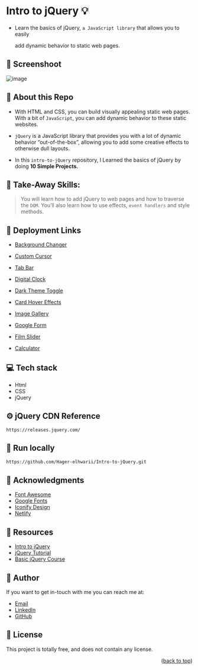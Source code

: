 # Intro to jQuery :bulb:
<a name="readme-top"></a>

- Learn the basics of jQuery, `a JavaScript library` that allows you to easily
  
   add dynamic behavior to static web pages.
  
## 📸  Screenshoot
![image](https://github.com/Hager-elhwarii/Intro-to-jQuery/assets/80959882/36c7bbd0-f77b-43ed-91f9-93223f4ebff5)


## 🌸 About this Repo
- With HTML and CSS, you can build visually appealing static web pages. With a bit of `JavaScript`, you can add dynamic behavior to these static websites.

- `jQuery` is a JavaScript library that provides you with a lot of dynamic behavior “out-of-the-box”, allowing you to add some creative effects to otherwise dull layouts.

- In this `intro-to-jQuery` repository, I Learned the basics of jQuery by doing **10 Simple Projects.** 

## 🤸 Take-Away Skills:
>  You will learn how to add jQuery to web pages and how to traverse the `DOM`. You’ll also learn how to use effects, `event handlers` and style methods.

## 🚀 Deployment Links 
  - [Background Changer](https://background-changer-dottie.netlify.app/)
    
  - [Custom Cursor](https://custom-cursor-dottie.netlify.app/)
    
  - [Tab Bar](https://tab-bar-dottie.netlify.app/)
    
  - [Digital Clock](https://digital-clock-dottie.netlify.app/)
    
  - [Dark Theme Toggle](https://dark-theme-toggle-dottie.netlify.app/)
    
  - [Card Hover Effects](https://card-hover-effects-dottie.netlify.app/)
    
  - [Image Gallery](https://image-gallery-layout-dottie.netlify.app/)
    
  - [Google Form](https://google-form-dottie.netlify.app/)
    
  - [Film Slider](https://film-poster-slider-dottie.netlify.app/)
    
  - [Calculator](https://basic-jquery-calculator-dottie.netlify.app/)
     
## 💻 Tech stack
- Html
- CSS
- jQuery

## ⚙️ jQuery CDN Reference

```
https://releases.jquery.com/
```

##  🔐 Run locally 

```bash
https://github.com/Hager-elhwarii/Intro-to-jQuery.git
```

## 📌 Acknowledgments
- [Font Awesome](https://fontawesome.com/)
- [Google Fonts](http://hager.a.elhawary@gmail.com/)
- [Iconify Design](https://iconify.design/)
- [Netlify](https://www.netlify.com/)


## 🌼 Resources
- [Intro to jQuery](https://www.udacity.com/course/intro-to-jquery--ud245)
- [jQuery Tutorial](https://www.w3schools.com/jquery/default.asp)
- [Basic jQuery Course](https://www.udemy.com/course/free-jquery-beginners/)

## 🦄   Author
If you want to get in-touch with me you can reach me at:
-  [Email](http://hager.a.elhawary@gmail.com/)
-  [LinkedIn](https://www.linkedin.com/in/hager-omar-elhawary/)
-  [GitHub](https://github.com/Hager-elhwarii)

## 📘 License
This project is totally free,  and does not contain any license.


 <script src='https://cdn.jsdelivr.net/gh/eddymens/markdown-external-link-script@v2.0.0/main.min.js'></script>
<p align="right">(<a href="#readme-top">back to top</a>)</p>
